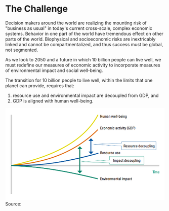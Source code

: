# The Challenge

Decision makers around the world are realizing the mounting risk of "business as usual" in today's current cross-scale, complex economic systems. Behavior in one part of the world have tremendous effect on other parts of the world. Biophysical and socioeconomic risks are inextricably linked and cannot be compartmentalized, and thus success must be global, not segmented.

As we look to 2050 and a future in which 10 billion people can live well, we must redefine our measures of economic activity to incorporate measures of environmental impact and social well-being.

The transition for 10 billion people to live well, within the limits that one planet can provide, requires that:

1. resource use and environmental impact are decoupled from GDP, and
2. GDP is aligned with human well-being. 

![](/assets/challenge.png)Source: 



